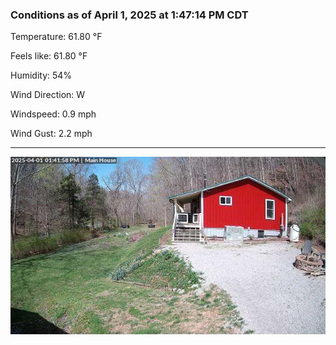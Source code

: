 ### Conditions as of April 1, 2025 at 1:47:14 PM CDT 

Temperature: 61.80 &deg;F

Feels like: 61.80 &deg;F

Humidity: 54%

Wind Direction: W

Windspeed: 0.9 mph

Wind Gust: 2.2 mph

---

<img src="./images/latest.jpeg"/>

